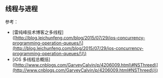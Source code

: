 ## 线程与进程



参考：

* \[雷纯峰技术博客之多线程\]\([http://blog.leichunfeng.com/blog/2015/07/29/ios-concurrency-programming-operation-queues/\](http://blog.leichunfeng.com/blog/2015/07/29/ios-concurrency-programming-operation-queues/\)\)
* \[iOS 多线程总概括\]\([http://www.cnblogs.com/GarveyCalvin/p/4206009.html\#NSThreed\](http://www.cnblogs.com/GarveyCalvin/p/4206009.html#NSThreed\)\)



